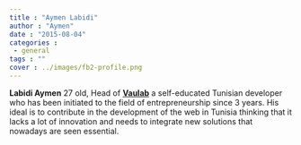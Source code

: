 ```yaml
---
title : "Aymen Labidi"
author : "Aymen"
date : "2015-08-04"
categories : 
 - general
tags : ""
cover : ../images/fb2-profile.png
---
```


**Labidi Aymen** 27 old, Head of [**Vaulab**](https://vaulab.com/) a self-educated Tunisian developer who has been initiated to the field of entrepreneurship since 3 years. His ideal is to contribute in the development of the web in Tunisia thinking that it lacks a lot of innovation and needs to integrate new solutions that nowadays are seen essential.
